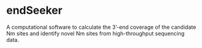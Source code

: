 # endSeeker
A computational software  to calculate the 3’-end coverage of the candidate Nm sites and identify novel Nm sites from high-throughput sequencing data.
